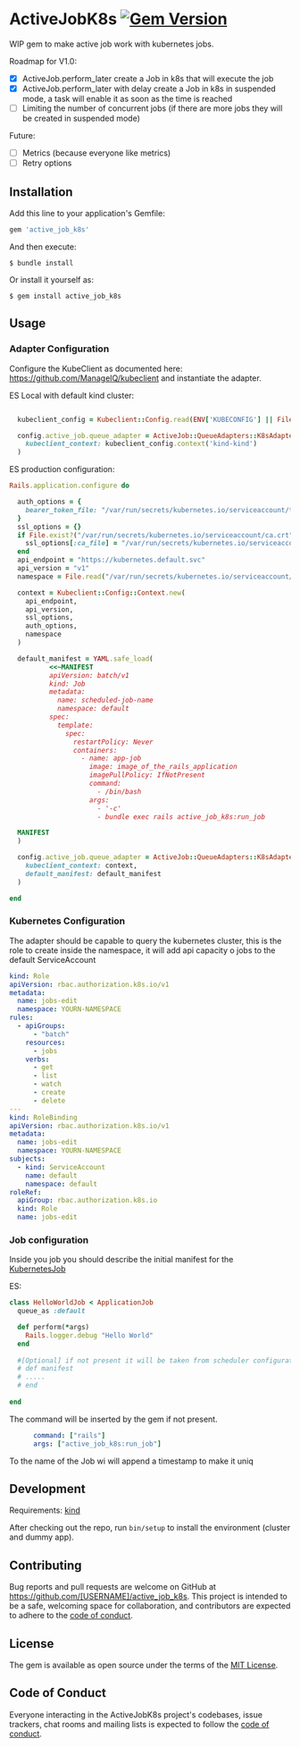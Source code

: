 # ActiveJobK8s [![Gem Version](https://badge.fury.io/rb/active_job_k8s.svg)](https://badge.fury.io/rb/active_job_k8s)

WIP gem to make active job work with kubernetes jobs.

Roadmap for V1.0:
- [x] ActiveJob.perform_later create a Job in k8s that will execute the job
- [x] ActiveJob.perform_later with delay create a Job in k8s in suspended mode, 
      a task will enable it as soon as the time is reached
- [ ] Limiting the number of concurrent jobs (if there are more jobs they will be created in suspended mode)

Future:
- [ ] Metrics (because everyone like metrics)
- [ ] Retry options

## Installation

Add this line to your application's Gemfile:

```ruby
gem 'active_job_k8s'
```

And then execute:

    $ bundle install

Or install it yourself as:

    $ gem install active_job_k8s

## Usage

### Adapter Configuration
Configure the KubeClient as documented here: https://github.com/ManageIQ/kubeclient and instantiate the adapter.

ES Local with default kind cluster:
```ruby

  kubeclient_config = Kubeclient::Config.read(ENV['KUBECONFIG'] || File.join(Dir.home, '/.kube/config'))

  config.active_job.queue_adapter = ActiveJob::QueueAdapters::K8sAdapter.new(
    kubeclient_context: kubeclient_config.context('kind-kind')
  )

```
ES production configuration:
```ruby
Rails.application.configure do

  auth_options = {
    bearer_token_file: "/var/run/secrets/kubernetes.io/serviceaccount/token"
  }
  ssl_options = {}
  if File.exist?("/var/run/secrets/kubernetes.io/serviceaccount/ca.crt")
    ssl_options[:ca_file] = "/var/run/secrets/kubernetes.io/serviceaccount/ca.crt"
  end
  api_endpoint = "https://kubernetes.default.svc"
  api_version = "v1"
  namespace = File.read("/var/run/secrets/kubernetes.io/serviceaccount/namespace")

  context = Kubeclient::Config::Context.new(
    api_endpoint,
    api_version,
    ssl_options,
    auth_options,
    namespace
  )

  default_manifest = YAML.safe_load(
          <<~MANIFEST
          apiVersion: batch/v1
          kind: Job
          metadata:
            name: scheduled-job-name
            namespace: default
          spec:
            template:
              spec:
                restartPolicy: Never
                containers:
                  - name: app-job
                    image: image_of_the_rails_application
                    imagePullPolicy: IfNotPresent
                    command:
                      - /bin/bash
                    args:
                      - '-c'
                      - bundle exec rails active_job_k8s:run_job

  MANIFEST
  )

  config.active_job.queue_adapter = ActiveJob::QueueAdapters::K8sAdapter.new(
    kubeclient_context: context,
    default_manifest: default_manifest
  )

end
```

### Kubernetes Configuration

The adapter should be capable to query the kubernetes cluster, this is the role to create inside the namespace, it will
add api capacity o jobs to the default ServiceAccount

```yaml
kind: Role
apiVersion: rbac.authorization.k8s.io/v1
metadata:
  name: jobs-edit
  namespace: YOURN-NAMESPACE
rules:
  - apiGroups:
      - "batch"
    resources:
      - jobs
    verbs:
      - get
      - list
      - watch
      - create
      - delete
---
kind: RoleBinding
apiVersion: rbac.authorization.k8s.io/v1
metadata:
  name: jobs-edit
  namespace: YOURN-NAMESPACE
subjects:
  - kind: ServiceAccount
    name: default
    namespace: default
roleRef:
  apiGroup: rbac.authorization.k8s.io
  kind: Role
  name: jobs-edit
```

### Job configuration

Inside you job you should describe the initial manifest for the [KubernetesJob](https://kubernetes.io/docs/concepts/workloads/controllers/job/)

ES:
```ruby
class HelloWorldJob < ApplicationJob
  queue_as :default

  def perform(*args)
    Rails.logger.debug "Hello World"
  end
      
  #[Optional] if not present it will be taken from scheduler configuration
  # def manifest
  # .....
  # end 
      
end
```

The command will be inserted by the gem if not present.
```yaml
      command: ["rails"]
      args: ["active_job_k8s:run_job"]
```
To the name of the Job wi will append a timestamp to make it uniq

## Development

Requirements: [kind](https://kind.sigs.k8s.io/)

After checking out the repo, run `bin/setup` to install the environment (cluster and dummy app). 

## Contributing

Bug reports and pull requests are welcome on GitHub at https://github.com/[USERNAME]/active_job_k8s. This project is
intended to be a safe, welcoming space for collaboration, and contributors are expected to adhere to
the [code of conduct](https://github.com/oniram88/active_job_k8s/blob/master/CODE_OF_CONDUCT.md).

## License

The gem is available as open source under the terms of the [MIT License](https://opensource.org/licenses/MIT).

## Code of Conduct

Everyone interacting in the ActiveJobK8s project's codebases, issue trackers, chat rooms and mailing lists is expected
to follow the [code of conduct](https://github.com/[USERNAME]/active_job_k8s/blob/master/CODE_OF_CONDUCT.md).
